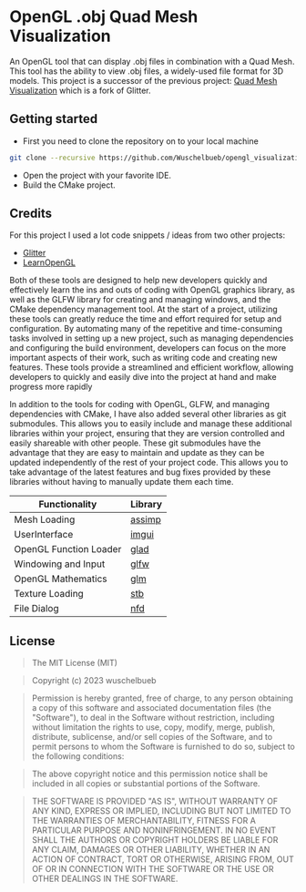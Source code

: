 # OpenGL .obj Quad Mesh Visualization

An OpenGL tool that can display .obj files in combination with a Quad Mesh. This tool has the ability to view .obj files, a widely-used file format for 3D models. This project is a successor of the previous project: [Quad Mesh Visualization](https://github.com/Wuschelbueb/quadmesh-visualization.git) which is a fork of Glitter.

## Getting started

- First you need to clone the repository on to your local machine

```bash
git clone --recursive https://github.com/Wuschelbueb/opengl_visualization.git
```

- Open the project with your favorite IDE.
- Build the CMake project.

## Credits

For this project I used a lot code snippets / ideas from two other projects:
- [Glitter](https://github.com/Polytonic/Glitter.git)
- [LearnOpenGL](https://github.com/JoeyDeVries/LearnOpenGL.git)

Both of these tools are designed to help new developers quickly and effectively learn the ins and outs of coding with OpenGL graphics library, as well as the GLFW library for creating and managing windows, and the CMake dependency management tool. At the start of a project, utilizing these tools can greatly reduce the time and effort required for setup and configuration. By automating many of the repetitive and time-consuming tasks involved in setting up a new project, such as managing dependencies and configuring the build environment, developers can focus on the more important aspects of their work, such as writing code and creating new features. These tools provide a streamlined and efficient workflow, allowing developers to quickly and easily dive into the project at hand and make progress more rapidly

In addition to the tools for coding with OpenGL, GLFW, and managing dependencies with CMake, I have also added several other libraries as git submodules. This allows you to easily include and manage these additional libraries within your project, ensuring that they are version controlled and easily shareable with other people. These git submodules have the advantage that they are easy to maintain and update as they can be updated independently of the rest of your project code. This allows you to take advantage of the latest features and bug fixes provided by these libraries without having to manually update them each time.

Functionality           | Library
----------------------- | ------------------------------------------
Mesh Loading            | [assimp](https://github.com/assimp/assimp)
UserInterface           | [imgui](https://github.com/Wuschelbueb/imgui_incl_cmake.git)
OpenGL Function Loader  | [glad](https://github.com/Dav1dde/glad)
Windowing and Input     | [glfw](https://github.com/glfw/glfw)
OpenGL Mathematics      | [glm](https://github.com/g-truc/glm)
Texture Loading         | [stb](https://github.com/nothings/stb)
File Dialog             | [nfd](https://github.com/Wuschelbueb/imgui_incl_cmake.git)


## License
>The MIT License (MIT)

>Copyright (c) 2023 wuschelbueb

>Permission is hereby granted, free of charge, to any person obtaining a copy of this software and associated documentation files (the "Software"), to deal in the Software without restriction, including without limitation the rights to use, copy, modify, merge, publish, distribute, sublicense, and/or sell copies of the Software, and to permit persons to whom the Software is furnished to do so, subject to the following conditions:

>The above copyright notice and this permission notice shall be included in all copies or substantial portions of the Software.

>THE SOFTWARE IS PROVIDED "AS IS", WITHOUT WARRANTY OF ANY KIND, EXPRESS OR IMPLIED, INCLUDING BUT NOT LIMITED TO THE WARRANTIES OF MERCHANTABILITY, FITNESS FOR A PARTICULAR PURPOSE AND NONINFRINGEMENT. IN NO EVENT SHALL THE AUTHORS OR COPYRIGHT HOLDERS BE LIABLE FOR ANY CLAIM, DAMAGES OR OTHER LIABILITY, WHETHER IN AN ACTION OF CONTRACT, TORT OR OTHERWISE, ARISING FROM, OUT OF OR IN CONNECTION WITH THE SOFTWARE OR THE USE OR OTHER DEALINGS IN THE SOFTWARE.
